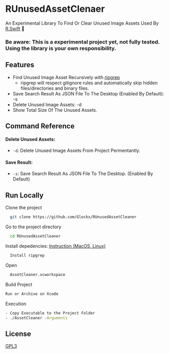 # RUnusedAssetClenaer

An Experimental Library To Find Or Clear Unused Image Assets Used By [R.Swift](https://github.com/mac-cain13/R.swift) 🛃

### Be aware: This is a experimental project yet, not fully tested. Using the library is your own responsibility.

## Features

- Find Unused Image Asset Recursively with [ripgrep](https://link-url-here.org)
  - ripgrep will respect gitignore rules and automatically skip hidden files/directories and binary files.
- Save Search Result As JSON File To The Desktop (Enabled By Default): -s
- Delete Unused Image Assets: -d
- Show Total Size Of The Unused Assets.

## Command Reference

#### Delete Unused Assets:

- `-d`: Delete Unused Image Assets From Project Permentantly.

#### Save Result:

- `-s`: Save Search Result As JSON File To The Desktop.
  (Enabled By Default)

## Run Locally

Clone the project

```bash
  git clone https://github.com/Glockx/RUnusedAssetCleaner
```

Go to the project directory

```bash
  cd RUnusedAssetCleaner
```

Install depedencies:
[Instruction (MacOS, Linux)](https://github.com/BurntSushi/ripgrep#installation)

```bash
  Install ripgrep
```

Open

```bash
  AssetCleaner.xcworkspace
```

Build Project

```bash
Run or Archive on Xcode
```

Execution

```bash
- Copy Executable to the Project Folder
- ./AssetCleaner -Arguments
```

## License

[GPL3](https://www.gnu.org/licenses/gpl-3.0.en.html)
